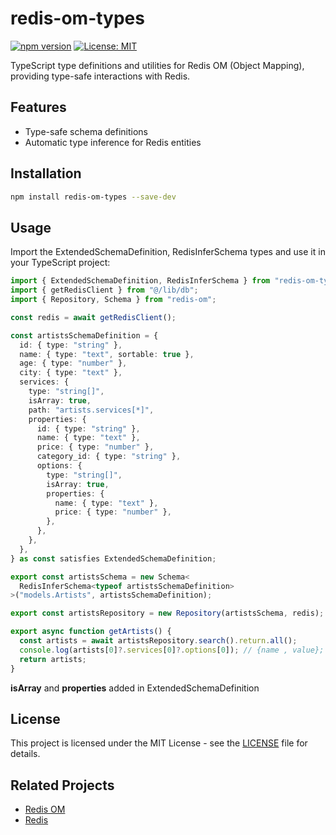 # redis-om-types

[![npm version](https://badge.fury.io/js/redis-om-types.svg)](https://badge.fury.io/js/redis-om-types)
[![License: MIT](https://img.shields.io/badge/License-MIT-yellow.svg)](https://opensource.org/licenses/MIT)

TypeScript type definitions and utilities for Redis OM (Object Mapping), providing type-safe interactions with Redis.

## Features

- Type-safe schema definitions
- Automatic type inference for Redis entities

## Installation

```bash
npm install redis-om-types --save-dev
```

## Usage

Import the ExtendedSchemaDefinition, RedisInferSchema types and use it in your TypeScript project:

```typescript
import { ExtendedSchemaDefinition, RedisInferSchema } from "redis-om-types";
import { getRedisClient } from "@/lib/db";
import { Repository, Schema } from "redis-om";

const redis = await getRedisClient();

const artistsSchemaDefinition = {
  id: { type: "string" },
  name: { type: "text", sortable: true },
  age: { type: "number" },
  city: { type: "text" },
  services: {
    type: "string[]",
    isArray: true,
    path: "artists.services[*]",
    properties: {
      id: { type: "string" },
      name: { type: "text" },
      price: { type: "number" },
      category_id: { type: "string" },
      options: {
        type: "string[]",
        isArray: true,
        properties: {
          name: { type: "text" },
          price: { type: "number" },
        },
      },
    },
  },
} as const satisfies ExtendedSchemaDefinition;

export const artistsSchema = new Schema<
  RedisInferSchema<typeof artistsSchemaDefinition>
>("models.Artists", artistsSchemaDefinition);

export const artistsRepository = new Repository(artistsSchema, redis);
```

```typescript
export async function getArtists() {
  const artists = await artistsRepository.search().return.all();
  console.log(artists[0]?.services[0]?.options[0]); // {name , value};
  return artists;
}
```

**isArray** and **properties** added in ExtendedSchemaDefinition

## License

This project is licensed under the MIT License - see the [LICENSE](LICENSE) file for details.

## Related Projects

- [Redis OM](https://github.com/redis/redis-om-node)
- [Redis](https://redis.io/)
